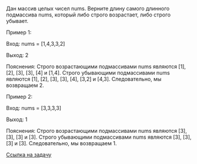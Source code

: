Дан массив целых чисел nums. Верните длину самого длинного подмассива nums, который либо строго возрастает, либо строго убывает.

Пример 1:

Вход: nums = [1,4,3,3,2]

Выход: 2

Пояснения:
Строго возрастающими подмассивами nums являются [1], [2], [3], [3], [4] и [1,4].
Строго убывающими подмассивами nums являются [1], [2], [3], [3], [4], [3,2] и [4,3].
Следовательно, мы возвращаем 2.

Пример 2:

Вход: nums = [3,3,3,3]

Выход: 1

Пояснения:
Строго возрастающими подмассивами nums являются [3], [3], [3] и [3].
Строго убывающими подмассивами nums являются [3], [3], [3] и [3].
Следовательно, мы возвращаем 1.

[Ссылка на задачу](https://leetcode.com/problems/longest-strictly-increasing-or-strictly-decreasing-subarray/description/)